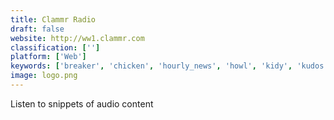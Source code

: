 ```yaml
---
title: Clammr Radio
draft: false 
website: http://ww1.clammr.com
classification: ['']
platform: ['Web']
keywords: ['breaker', 'chicken', 'hourly_news', 'howl', 'kidy', 'kudos', 'leela_kids', 'narro', 'overcast', 'podcast_top_charts', 'relay.fm', 'smart_podcast_player', 'the_memory_wave', 'soundbyte_app']
image: logo.png
---
```

Listen to snippets of audio content